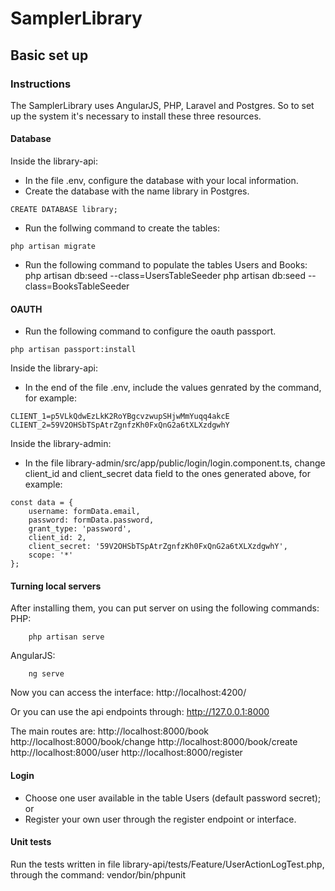 # SamplerLibrary

## Basic set up

### Instructions
The SamplerLibrary uses AngularJS, PHP, Laravel and Postgres.
So to set up the system it's necessary to install these three resources.

#### Database 
Inside the library-api:
- In the file .env, configure the database with your local information.
- Create the database with the name library in Postgres.
```
CREATE DATABASE library;
```
- Run the follwing command to create the tables:
```
php artisan migrate
```
- Run the following command to populate the tables Users and Books:
php artisan db:seed --class=UsersTableSeeder
php artisan db:seed --class=BooksTableSeeder

#### OAUTH
- Run the following command to configure the oauth passport.
```
php artisan passport:install
```
Inside the library-api:
- In the end of the file .env, include the values genrated by the command, for example:
```
CLIENT_1=p5VLkQdwEzLkK2RoYBgcvzwupSHjwMmYuqq4akcE
CLIENT_2=59V2OHSbTSpAtrZgnfzKh0FxQnG2a6tXLXzdgwhY
```

Inside the library-admin:
- In the file library-admin/src/app/public/login/login.component.ts, change 
client_id and client_secret data field to the ones generated above, for example:
```
const data = {
    username: formData.email,
    password: formData.password,
    grant_type: 'password',
    client_id: 2,
    client_secret: '59V2OHSbTSpAtrZgnfzKh0FxQnG2a6tXLXzdgwhY',
    scope: '*'
};
```

#### Turning local servers
After installing them, you can put server on using the following commands:
PHP:
```
    php artisan serve
``` 
AngularJS: 
```
    ng serve
```
Now you can access the interface:
http://localhost:4200/

Or you can use the api endpoints through:
http://127.0.0.1:8000

The main routes are:
http://localhost:8000/book
http://localhost:8000/book/change
http://localhost:8000/book/create
http://localhost:8000/user
http://localhost:8000/register

#### Login
- Choose one user available in the table Users (default password secret); or
- Register your own user through the register endpoint or interface.

#### Unit tests
Run the tests written in file library-api/tests/Feature/UserActionLogTest.php, through the command:
vendor/bin/phpunit
